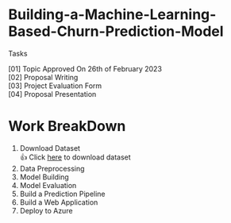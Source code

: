# Building-a-Machine-Learning-Based-Churn-Prediction-Model
Tasks 

[01] Topic Approved On 26th of February 2023 <br>
[02] Proposal Writing <br>
[03] Project Evaluation Form <br>
[04] Proposal Presentation  
 
# Work BreakDown

01. Download Dataset <br>
 👍 Click [here](https://drive.google.com/drive/folders/1EH69Volc3o5Uuc7tO6fQk5SJQtIOTXEF?usp=sharing) to download dataset
3. Data Preprocessing
4. Model Building
5. Model Evaluation
6. Build a Prediction Pipeline
7. Build a Web Application
8. Deploy to Azure 
 
